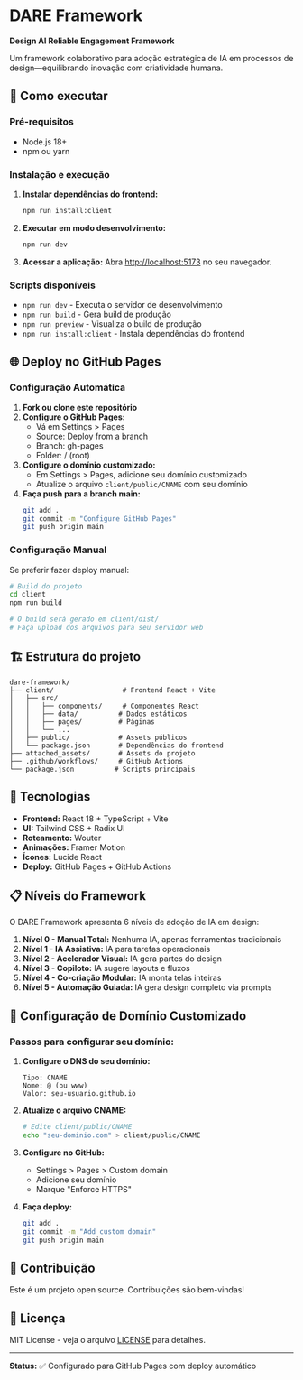 # DARE Framework

**Design AI Reliable Engagement Framework**

Um framework colaborativo para adoção estratégica de IA em processos de design—equilibrando inovação com criatividade humana.

## 🚀 Como executar

### Pré-requisitos
- Node.js 18+ 
- npm ou yarn

### Instalação e execução

1. **Instalar dependências do frontend:**
   ```bash
   npm run install:client
   ```

2. **Executar em modo desenvolvimento:**
   ```bash
   npm run dev
   ```

3. **Acessar a aplicação:**
   Abra [http://localhost:5173](http://localhost:5173) no seu navegador.

### Scripts disponíveis

- `npm run dev` - Executa o servidor de desenvolvimento
- `npm run build` - Gera build de produção
- `npm run preview` - Visualiza o build de produção
- `npm run install:client` - Instala dependências do frontend

## 🌐 Deploy no GitHub Pages

### Configuração Automática

1. **Fork ou clone este repositório**
2. **Configure o GitHub Pages:**
   - Vá em Settings > Pages
   - Source: Deploy from a branch
   - Branch: gh-pages
   - Folder: / (root)
3. **Configure o domínio customizado:**
   - Em Settings > Pages, adicione seu domínio customizado
   - Atualize o arquivo `client/public/CNAME` com seu domínio
4. **Faça push para a branch main:**
   ```bash
   git add .
   git commit -m "Configure GitHub Pages"
   git push origin main
   ```

### Configuração Manual

Se preferir fazer deploy manual:

```bash
# Build do projeto
cd client
npm run build

# O build será gerado em client/dist/
# Faça upload dos arquivos para seu servidor web
```

## 🏗️ Estrutura do projeto

```
dare-framework/
├── client/                 # Frontend React + Vite
│   ├── src/
│   │   ├── components/     # Componentes React
│   │   ├── data/          # Dados estáticos
│   │   ├── pages/         # Páginas
│   │   └── ...
│   ├── public/            # Assets públicos
│   └── package.json       # Dependências do frontend
├── attached_assets/       # Assets do projeto
├── .github/workflows/     # GitHub Actions
└── package.json          # Scripts principais
```

## 🎨 Tecnologias

- **Frontend:** React 18 + TypeScript + Vite
- **UI:** Tailwind CSS + Radix UI
- **Roteamento:** Wouter
- **Animações:** Framer Motion
- **Ícones:** Lucide React
- **Deploy:** GitHub Pages + GitHub Actions

## 📋 Níveis do Framework

O DARE Framework apresenta 6 níveis de adoção de IA em design:

1. **Nível 0 - Manual Total:** Nenhuma IA, apenas ferramentas tradicionais
2. **Nível 1 - IA Assistiva:** IA para tarefas operacionais
3. **Nível 2 - Acelerador Visual:** IA gera partes do design
4. **Nível 3 - Copiloto:** IA sugere layouts e fluxos
5. **Nível 4 - Co-criação Modular:** IA monta telas inteiras
6. **Nível 5 - Automação Guiada:** IA gera design completo via prompts

## 🔧 Configuração de Domínio Customizado

### Passos para configurar seu domínio:

1. **Configure o DNS do seu domínio:**
   ```
   Tipo: CNAME
   Nome: @ (ou www)
   Valor: seu-usuario.github.io
   ```

2. **Atualize o arquivo CNAME:**
   ```bash
   # Edite client/public/CNAME
   echo "seu-dominio.com" > client/public/CNAME
   ```

3. **Configure no GitHub:**
   - Settings > Pages > Custom domain
   - Adicione seu domínio
   - Marque "Enforce HTTPS"

4. **Faça deploy:**
   ```bash
   git add .
   git commit -m "Add custom domain"
   git push origin main
   ```

## 🤝 Contribuição

Este é um projeto open source. Contribuições são bem-vindas!

## 📄 Licença

MIT License - veja o arquivo [LICENSE](LICENSE) para detalhes.

---

**Status:** ✅ Configurado para GitHub Pages com deploy automático 